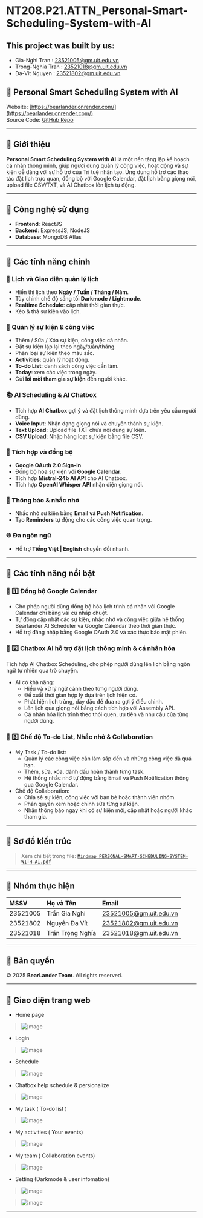 # NT208.P21.ATTN_Personal-Smart-Scheduling-System-with-AI
## This project was built by us:
- Gia-Nghi Tran : 23521005@gm.uit.edu.vn
- Trong-Nghia Tran : 23521018@gm.uit.edu.vn
- Da-Vit Nguyen : 23521802@gm.uit.edu.vn
## 📅 Personal Smart Scheduling System with AI

Website: [https://bearlander.onrender.com/](https://bearlander.onrender.com/)  
Source Code: [GitHub Repo](https://github.com/gianghitran/NT208.P21.ATTN_Personal-Smart-Scheduling-System-with-AI)

---

## 📖 Giới thiệu

**Personal Smart Scheduling System with AI** là một nền tảng lập kế hoạch cá nhân thông minh, giúp người dùng quản lý công việc, hoạt động và sự kiện dễ dàng với sự hỗ trợ của Trí tuệ nhân tạo. Ứng dụng hỗ trợ các thao tác đặt lịch trực quan, đồng bộ với Google Calendar, đặt lịch bằng giọng nói, upload file CSV/TXT, và AI Chatbox lên lịch tự động.

---

## 📌 Công nghệ sử dụng

- **Frontend**: ReactJS
- **Backend**: ExpressJS, NodeJS
- **Database**: MongoDB Atlas

---

## 🎯 Các tính năng chính

### 📆 Lịch và Giao diện quản lý lịch
- Hiển thị lịch theo **Ngày / Tuần / Tháng / Năm**.
- Tùy chỉnh chế độ sáng tối **Darkmode / Lightmode**.
- **Realtime Schedule**: cập nhật thời gian thực.
- Kéo & thả sự kiện vào lịch.

### 📑 Quản lý sự kiện & công việc
- Thêm / Sửa / Xóa sự kiện, công việc cá nhân.
- Đặt sự kiện lặp lại theo ngày/tuần/tháng.
- Phân loại sự kiện theo màu sắc.
- **Activities**: quản lý hoạt động.
- **To-do List**: danh sách công việc cần làm.
- **Today**: xem các việc trong ngày.
- Gửi **lời mời tham gia sự kiện** đến người khác.

### 📚 AI Scheduling & AI Chatbox
- Tích hợp **AI Chatbox** gợi ý và đặt lịch thông minh dựa trên yêu cầu người dùng.
- **Voice Input**: Nhận dạng giọng nói và chuyển thành sự kiện.
- **Text Upload**: Upload file TXT chứa nội dung sự kiện.
- **CSV Upload**: Nhập hàng loạt sự kiện bằng file CSV.

### 🔗 Tích hợp và đồng bộ
- **Google OAuth 2.0 Sign-in**.
- Đồng bộ hóa sự kiện với **Google Calendar**.
- Tích hợp **Mistral-24b AI API** cho AI Chatbox.
- Tích hợp **OpenAI Whisper API** nhận diện giọng nói.

### 🔔 Thông báo & nhắc nhở
- Nhắc nhở sự kiện bằng **Email và Push Notification**.
- Tạo **Reminders** tự động cho các công việc quan trọng.

### 🌐 Đa ngôn ngữ
- Hỗ trợ **Tiếng Việt | English** chuyển đổi nhanh.

---
## 🌟 Các tính năng nổi bật
### 📌 1️⃣ Đồng bộ Google Calendar
- Cho phép người dùng đồng bộ hóa lịch trình cá nhân với Google Calendar chỉ bằng vài cú nhấp chuột.
- Tự động cập nhật các sự kiện, nhắc nhở và công việc giữa hệ thống Bearlander AI Scheduler và Google Calendar theo thời gian thực.
- Hỗ trợ đăng nhập bằng Google OAuth 2.0 và xác thực bảo mật phiên.

### 📌 2️⃣ Chatbox AI hỗ trợ đặt lịch thông minh & cá nhân hóa
Tích hợp AI Chatbox Scheduling, cho phép người dùng lên lịch bằng ngôn ngữ tự nhiên qua trò chuyện.
- AI có khả năng:
  - Hiểu và xử lý ngữ cảnh theo từng người dùng.
  - Đề xuất thời gian hợp lý dựa trên lịch hiện có.
  - Phát hiện lịch trùng, dày đặc để đưa ra gợi ý điều chỉnh.
  - Lên lịch qua giọng nói bằng cách tích hợp với Assembly API.
  - Cá nhân hóa lịch trình theo thói quen, ưu tiên và nhu cầu của từng người dùng.

### 📌 3️⃣ Chế độ To-do List, Nhắc nhở & Collaboration
- My Task / To-do list:
  - Quản lý các công việc cần làm sắp đến và những công việc đã quá hạn.
  - Thêm, sửa, xóa, đánh dấu hoàn thành từng task.
  - Hệ thống nhắc nhở tự động bằng Email và Push Notification thông qua Google Calendar.
- Chế độ Collaboration:
  - Chia sẻ sự kiện, công việc với bạn bè hoặc thành viên nhóm.
  - Phân quyền xem hoặc chỉnh sửa từng sự kiện.
  - Nhận thông báo ngay khi có sự kiện mới, cập nhật hoặc người khác tham gia.

---
## 📖 Sơ đồ kiến trúc

> Xem chi tiết trong file: [`Mindmap_PERSONAL-SMART-SCHEDULING-SYSTEM-WITH-AI.pdf`](./Mindmap_PERSONAL-SMART-SCHEDULING-SYSTEM-WITH-AI.pdf)

---

## 📣 Nhóm thực hiện

| MSSV | Họ và Tên | Email |
|:--------|:------------|:----------------------------|
| 23521005 | Trần Gia Nghi | 23521005@gm.uit.edu.vn |
| 23521802 | Nguyễn Đa Vít | 23521802@gm.uit.edu.vn |
| 23521018 | Trần Trọng Nghĩa | 23521018@gm.uit.edu.vn |

---

## 📑 Bản quyền

© 2025 **BearLander Team**. All rights reserved.

---

## 📸 Giao diện trang web
- Home page
> ![image](https://github.com/user-attachments/assets/955e7f05-7d07-4393-93c4-fbea666c6965)

- Login
> ![image](https://github.com/user-attachments/assets/1f6d5cde-8fef-4c24-88e2-5a883b5821f2)

- Schedule
> ![image](https://github.com/user-attachments/assets/367f64c4-ba1c-4ec7-bf90-ee6ebfe99b03)

- Chatbox help schedule & persionalize
> ![image](https://github.com/user-attachments/assets/993c8e11-d964-46e8-bc86-6cde70d1459f)

- My task ( To-do list )
> ![image](https://github.com/user-attachments/assets/09d37459-b0c5-4a5a-8825-f7950f40e6c7)

- My activities ( Your events)
> ![image](https://github.com/user-attachments/assets/1dbf8e44-034a-4772-83a8-3d62795f9638)

- My team ( Collaboration events)
> ![image](https://github.com/user-attachments/assets/de1e4708-ccb9-4a9f-969b-13dc636eb7ce)

- Setting (Darkmode & user infomation)
> ![image](https://github.com/user-attachments/assets/0a7fe8d5-ff17-4bc8-bdc8-f33408352136)


> ![image](https://github.com/user-attachments/assets/05b193cb-d39b-441b-b7f1-52d56f42ccef)



---

